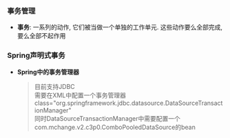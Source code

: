 ### 事务管理
  + **事务**: 一系列的动作, 它们被当做一个单独的工作单元. 这些动作要么全部完成, 要么全部不起作用
  
### Spring声明式事务
  + **Spring中的事务管理器**
    > 目前支持JDBC</br>
      需要在XML中配置一个事务管理器class="org.springframework.jdbc.datasource.DataSourceTransactionManager"</br>
      同时DataSourceTransactionManager中需要配置一个com.mchange.v2.c3p0.ComboPooledDataSource的bean</br>
